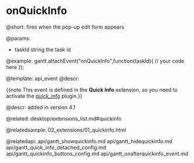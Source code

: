 onQuickInfo
=============
    
@short:
	fires when the pop-up edit form appears

@params:
- taskId		string			the task id

@example:
gantt.attachEvent("onQuickInfo",function(taskId){
    // your code here
});

@template:	api_event
@descr:

{{note This event is defined in the **Quick Info** extension, so you need to activate the [quick_info](desktop/extensions_list.md#quickinfo) plugin.}}



@descr:
added in version 4.1

@related:
desktop/extensions_list.md#quickinfo

@relatedsample:
02_extensions/01_quickinfo.html

@relatedapi:
api/gantt_showquickinfo.md
api/gantt_hidequickinfo.md
api/gantt_quick_info_detached_config.md
api/gantt_quickinfo_buttons_config.md
api/gantt_onafterquickinfo_event.md
